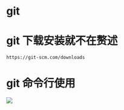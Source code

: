 # git

# git 下载安装就不在赘述
    https://git-scm.com/downloads
    
# git 命令行使用
   <img src="/screenshots/Screenshot_1.png">
